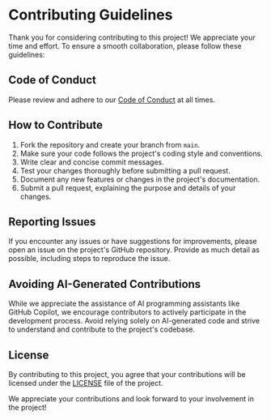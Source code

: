 # Contributing Guidelines

Thank you for considering contributing to this project! We appreciate your time and effort. To ensure a smooth collaboration, please follow these guidelines:

## Code of Conduct

Please review and adhere to our [Code of Conduct](CODE_OF_CONDUCT.md) at all times.

## How to Contribute

1. Fork the repository and create your branch from `main`.
2. Make sure your code follows the project's coding style and conventions.
3. Write clear and concise commit messages.
4. Test your changes thoroughly before submitting a pull request.
5. Document any new features or changes in the project's documentation.
6. Submit a pull request, explaining the purpose and details of your changes.

## Reporting Issues

If you encounter any issues or have suggestions for improvements, please open an issue on the project's GitHub repository. Provide as much detail as possible, including steps to reproduce the issue.

## Avoiding AI-Generated Contributions

While we appreciate the assistance of AI programming assistants like GitHub Copilot, we encourage contributors to actively participate in the development process. Avoid relying solely on AI-generated code and strive to understand and contribute to the project's codebase.

## License

By contributing to this project, you agree that your contributions will be licensed under the [LICENSE](LICENSE) file of the project.

We appreciate your contributions and look forward to your involvement in the project!
